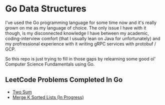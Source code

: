 # Go Data Structures

I've used the Go programming language for some time now and it's really grown on me as my language of choice. The only issue I have with it though, is my disconnected knowledge I have between my academic, coding-interview comfort (that I usually lean on Java for unfortunately) and my profressional experience with it writing gRPC services with protobuf / GCP.

So this repo is just trying to fill in those gaps by relearning some good ol' Computer Science Fundamentals using Go.

## LeetCode Problems Completed In Go

-   [Two Sum](https://leetcode.com/problems/two-sum/)
-   [Merge K Sorted Lists (In Progress)](https://leetcode.com/problems/merge-k-sorted-lists/)
